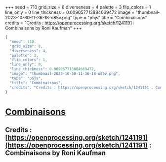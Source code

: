 +++
seed = 710
grid_size = 8
diverseness = 4
palette = 3
flip_colors = 1
line_only = 0
line_thickness = 0.009057713884669472
image = "thumbnail-2023-10-30-11-36-18-o85v.png"
type = "p5js"
title = "Combinaisons"
credits = "Credits : https://openprocessing.org/sketch/1241191 : Combinaisons by Roni Kaufman"
+++




~~~javascript
{
  "seed": 710,
  "grid_size": 8,
  "diverseness": 4,
  "palette": 3,
  "flip_colors": 1,
  "line_only": 0,
  "line_thickness": 0.009057713884669472,
  "image": "thumbnail-2023-10-30-11-36-18-o85v.png",
  "type": "p5js",
  "title": "Combinaisons",
  "credits": "Credits : https://openprocessing.org/sketch/1241191 : Combinaisons by Roni Kaufman"
}
~~~



# [Combinaisons](https://openprocessing.org/sketch/2066485)

## Credits : [https://openprocessing.org/sketch/1241191](https://openprocessing.org/sketch/1241191) : Combinaisons by Roni Kaufman 

